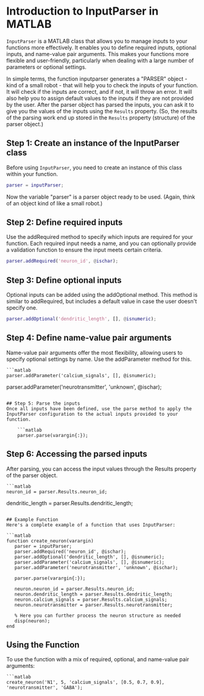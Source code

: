 # Introduction to InputParser in MATLAB

`InputParser` is a MATLAB class that allows you to manage inputs to your functions more effectively. It enables you to define required inputs, optional inputs, and name-value pair arguments. This makes your functions more flexible and user-friendly, particularly when dealing with a large number of parameters or optional settings.

In simple terms, the function inputparser generates a "PARSER" object - kind of a small robot - that will help you to check the inputs of your function. It will check if the inputs are correct, and if not, it will throw an error. It will also help you to assign default values to the inputs if they are not provided by the user. After the parser object has parsed the inputs, you can ask it to give you the values of the inputs using the `Results` property. (So, the results of the parsing work end up stored in the `Results` property (structure) of the parser object.)

## Step 1: Create an instance of the InputParser class

Before using `InputParser`, you need to create an instance of this class within your function.

```matlab
parser = inputParser;
```

Now the variable "parser" is a parser object ready to be used. (Again, think of an object kind of like a small robot.)


## Step 2: Define required inputs
Use the addRequired method to specify which inputs are required for your function. Each required input needs a name, and you can optionally provide a validation function to ensure the input meets certain criteria.

```matlab
parser.addRequired('neuron_id', @ischar);
```
## Step 3: Define optional inputs
Optional inputs can be added using the addOptional method. This method is similar to addRequired, but includes a default value in case the user doesn't specify one.

```matlab
parser.addOptional('dendritic_length', [], @isnumeric);
```

## Step 4: Define name-value pair arguments
Name-value pair arguments offer the most flexibility, allowing users to specify optional settings by name. Use the addParameter method for this.
    
    ```matlab
    parser.addParameter('calcium_signals', [], @isnumeric);
parser.addParameter('neurotransmitter', 'unknown', @ischar);
```

## Step 5: Parse the inputs
Once all inputs have been defined, use the parse method to apply the InputParser configuration to the actual inputs provided to your function.
    
    ```matlab
    parser.parse(varargin{:});
```

## Step 6: Accessing the parsed inputs
After parsing, you can access the input values through the Results property of the parser object.
    
    ```matlab
    neuron_id = parser.Results.neuron_id;
dendritic_length = parser.Results.dendritic_length;
 ```

 ## Example Function
Here's a complete example of a function that uses InputParser:

```matlab
function create_neuron(varargin)
    parser = inputParser;
    parser.addRequired('neuron_id', @ischar);
    parser.addOptional('dendritic_length', [], @isnumeric);
    parser.addParameter('calcium_signals', [], @isnumeric);
    parser.addParameter('neurotransmitter', 'unknown', @ischar);
    
    parser.parse(varargin{:});
    
    neuron.neuron_id = parser.Results.neuron_id;
    neuron.dendritic_length = parser.Results.dendritic_length;
    neuron.calcium_signals = parser.Results.calcium_signals;
    neuron.neurotransmitter = parser.Results.neurotransmitter;
    
    % Here you can further process the neuron structure as needed
    disp(neuron);
end
```

## Using the Function
To use the function with a mix of required, optional, and name-value pair arguments:
    
    ```matlab
    create_neuron('N1', 5, 'calcium_signals', [0.5, 0.7, 0.9], 'neurotransmitter', 'GABA');
```


